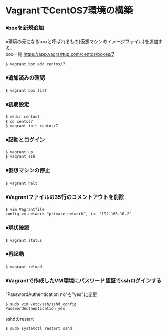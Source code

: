 # VagrantでCentOS7環境の構築

### ◾️boxを新規追加
※環境の元になるboxと呼ばれるもの(仮想マシンのイメージファイル)を追加する。<br>
box一覧
https://app.vagrantup.com/centos/boxes/7

```
$ vagrant box add centos/7
```

### ◾️追加済みの確認
```
$ vagrant box list
```

### ◾️初期設定
```
$ mkdir centos7
$ cd centos7
$ vagrant init centos/7
```

### ◾️起動とログイン
```
$ vagrant up
$ vagrant ssh
```

### ◾️仮想マシンの停止
```
$ vagrant halt
```

### ◾️Vagrantファイルの35行のコメントアウトを削除
```
$ vim Vagrantfile
config.vm.network "private_network", ip: "192.168.10.2"
```

### ◾️現状確認
```
$ vagrant status
```

### ◾️再起動
```
$ vagrant reload
```

### ◾️Vagrantで作成したVM環境にパスワード認証でsshログインする
"PasswordAuthentication no"を"yes"に変更
```
$ sudo vim /etc/ssh/sshd_config
PasswordAuthentication yes
```
sshdのrestart
```
$ sudo systemctl restart sshd
```
